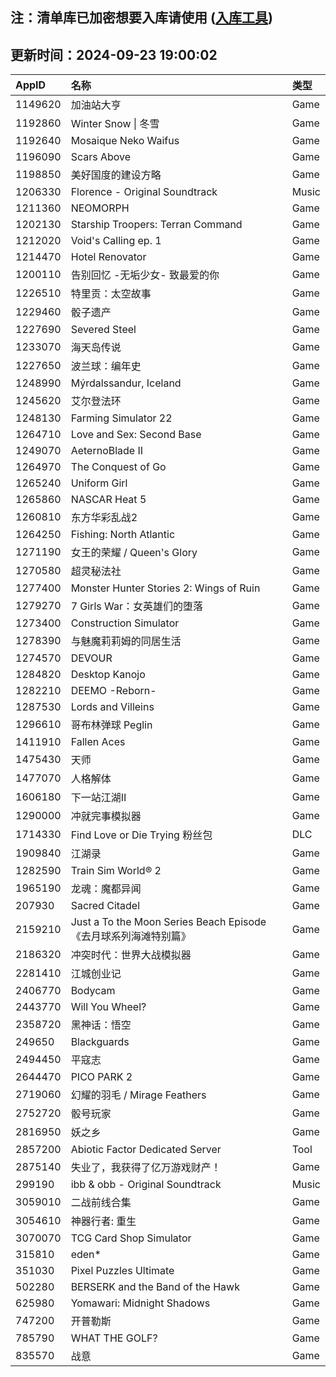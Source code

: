 ## 注：清单库已加密想要入库请使用 ([入库工具](https://github.com/BlankTMing/ManifestAutoUpdate/releases))

## 更新时间：2024-09-23 19:00:02
| AppID | 名称 | 类型  |
| :-------------------- | :----------------------------- | :----------- |
| 1149620 | 加油站大亨| Game |
| 1192860 | Winter Snow \| 冬雪| Game |
| 1192640 | Mosaique Neko Waifus| Game |
| 1196090 | Scars Above| Game |
| 1198850 | 美好国度的建设方略| Game |
| 1206330 | Florence - Original Soundtrack| Music |
| 1211360 | NEOMORPH| Game |
| 1202130 | Starship Troopers: Terran Command| Game |
| 1212020 | Void's Calling ep. 1| Game |
| 1214470 | Hotel Renovator| Game |
| 1200110 | 告别回忆 -无垢少女- 致最爱的你| Game |
| 1226510 | 特里贡：太空故事| Game |
| 1229460 | 骰子遗产| Game |
| 1227690 | Severed Steel| Game |
| 1233070 | 海天岛传说| Game |
| 1227650 | 波兰球：编年史| Game |
| 1248990 | Mýrdalssandur, Iceland| Game |
| 1245620 | 艾尔登法环| Game |
| 1248130 | Farming Simulator 22| Game |
| 1264710 | Love and Sex: Second Base| Game |
| 1249070 | AeternoBlade II| Game |
| 1264970 | The Conquest of Go| Game |
| 1265240 | Uniform Girl| Game |
| 1265860 | NASCAR Heat 5| Game |
| 1260810 | 东方华彩乱战2| Game |
| 1264250 | Fishing: North Atlantic| Game |
| 1271190 | 女王的荣耀  / Queen's Glory| Game |
| 1270580 | 超灵秘法社| Game |
| 1277400 | Monster Hunter Stories 2: Wings of Ruin| Game |
| 1279270 | 7 Girls War：女英雄们的堕落| Game |
| 1273400 | Construction Simulator| Game |
| 1278390 | 与魅魔莉莉姆的同居生活| Game |
| 1274570 | DEVOUR| Game |
| 1284820 | Desktop Kanojo| Game |
| 1282210 | DEEMO -Reborn-| Game |
| 1287530 | Lords and Villeins| Game |
| 1296610 | 哥布林弹球 Peglin| Game |
| 1411910 | Fallen Aces| Game |
| 1475430 | 天师| Game |
| 1477070 | 人格解体| Game |
| 1606180 | 下一站江湖Ⅱ| Game |
| 1290000 | 冲就完事模拟器| Game |
| 1714330 | Find Love or Die Trying 粉丝包| DLC |
| 1909840 | 江湖录| Game |
| 1282590 | Train Sim World® 2| Game |
| 1965190 | 龙魂：魔都异闻| Game |
| 207930 | Sacred Citadel| Game |
| 2159210 | Just a To the Moon Series Beach Episode 《去月球系列海滩特别篇》| Game |
| 2186320 | 冲突时代：世界大战模拟器| Game |
| 2281410 | 江城创业记| Game |
| 2406770 | Bodycam| Game |
| 2443770 | Will You Wheel?| Game |
| 2358720 | 黑神话：悟空| Game |
| 249650 | Blackguards| Game |
| 2494450 | 平寇志| Game |
| 2644470 | PICO PARK 2| Game |
| 2719060 | 幻耀的羽毛 / Mirage Feathers| Game |
| 2752720 | 骰号玩家| Game |
| 2816950 | 妖之乡| Game |
| 2857200 | Abiotic Factor Dedicated Server| Tool |
| 2875140 | 失业了，我获得了亿万游戏财产！| Game |
| 299190 | ibb & obb - Original Soundtrack| Music |
| 3059010 | 二战前线合集| Game |
| 3054610 | 神器行者: 重生| Game |
| 3070070 | TCG Card Shop Simulator| Game |
| 315810 | eden*| Game |
| 351030 | Pixel Puzzles Ultimate| Game |
| 502280 | BERSERK and the Band of the Hawk| Game |
| 625980 | Yomawari: Midnight Shadows| Game |
| 747200 | 开普勒斯| Game |
| 785790 | WHAT THE GOLF?| Game |
| 835570 | 战意| Game |

